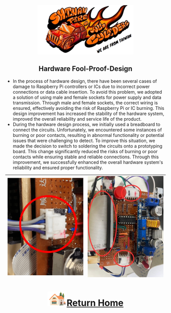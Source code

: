 <div align="center"><img src="../../other/img/logo.png" width="300" alt=" logo"></div>

## <div align="center">Hardware Fool-Proof-Design</div>
<div align="center">



</div>

- In the process of hardware design, there have been several cases of damage to Raspberry Pi controllers or ICs due to incorrect power connections or data cable insertion. To avoid this problem, we adopted a solution of using male and female sockets for power supply and data transmission. Through male and female sockets, the correct wiring is ensured, effectively avoiding the risk of Raspberry Pi or IC burning. This design improvement has increased the stability of the hardware system, improved the overall reliability and service life of the product.  
- During the hardware design process, we initially used a breadboard to connect the circuits. Unfortunately, we encountered some instances of burning or poor contacts, resulting in abnormal functionality or potential issues that were challenging to detect. To improve this situation, we made the decision to switch to soldering the circuits onto a prototyping board. This change significantly reduced the risks of burning or poor contacts while ensuring stable and reliable connections. Through this improvement, we successfully enhanced the overall hardware system's reliability and ensured proper functionality.

<div align="center">

| <img src="./img/anit_daze.png" alt="Socket" width="350">  | <img src="./img/anit_daze_2.jpg" alt="Circuit Board" width="350">|
|:----|:----:|
</div>
  
# <div align="center">![HOME](../../other/img/Home.png)[Return Home](../../)</div>  
